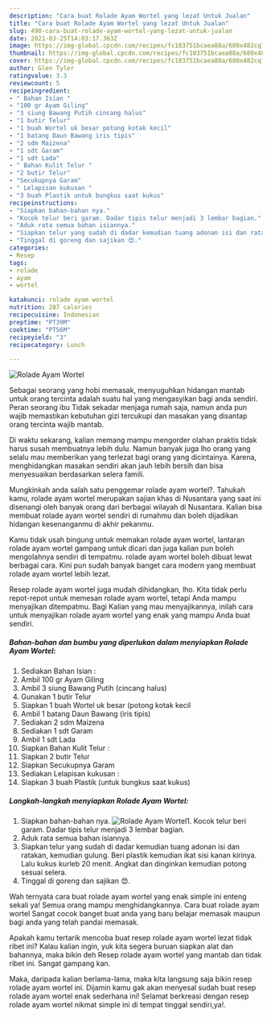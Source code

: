 ```yaml
---
description: "Cara buat Rolade Ayam Wortel yang lezat Untuk Jualan"
title: "Cara buat Rolade Ayam Wortel yang lezat Untuk Jualan"
slug: 490-cara-buat-rolade-ayam-wortel-yang-lezat-untuk-jualan
date: 2021-03-25T14:03:17.363Z
image: https://img-global.cpcdn.com/recipes/fc103751bcaea88a/680x482cq70/rolade-ayam-wortel-foto-resep-utama.jpg
thumbnail: https://img-global.cpcdn.com/recipes/fc103751bcaea88a/680x482cq70/rolade-ayam-wortel-foto-resep-utama.jpg
cover: https://img-global.cpcdn.com/recipes/fc103751bcaea88a/680x482cq70/rolade-ayam-wortel-foto-resep-utama.jpg
author: Glen Tyler
ratingvalue: 3.3
reviewcount: 5
recipeingredient:
- " Bahan Isian "
- "100 gr Ayam Giling"
- "3 siung Bawang Putih cincang halus"
- "1 butir Telur"
- "1 buah Wortel uk besar potong kotak kecil"
- "1 batang Daun Bawang iris tipis"
- "2 sdm Maizena"
- "1 sdt Garam"
- "1 sdt Lada"
- " Bahan Kulit Telur "
- "2 butir Telur"
- "Secukupnya Garam"
- " Lelapisan kukusan "
- "3 buah Plastik untuk bungkus saat kukus"
recipeinstructions:
- "Siapkan bahan-bahan nya."
- "Kocok telur beri garam. Dadar tipis telur menjadi 3 lembar bagian."
- "Aduk rata semua bahan isiannya."
- "Siapkan telur yang sudah di dadar kemudian tuang adonan isi dan ratakan, kemudian gulung. Beri plastik kemudian ikat sisi kanan kirinya. Lalu kukus kurleb 20 menit. Angkat dan dinginkan kemudian potong sesuai selera."
- "Tinggal di goreng dan sajikan 😍."
categories:
- Resep
tags:
- rolade
- ayam
- wortel

katakunci: rolade ayam wortel 
nutrition: 287 calories
recipecuisine: Indonesian
preptime: "PT39M"
cooktime: "PT56M"
recipeyield: "3"
recipecategory: Lunch

---
```



![Rolade Ayam Wortel](https://img-global.cpcdn.com/recipes/fc103751bcaea88a/680x482cq70/rolade-ayam-wortel-foto-resep-utama.jpg)

Sebagai seorang yang hobi memasak, menyuguhkan hidangan mantab untuk orang tercinta adalah suatu hal yang mengasyikan bagi anda sendiri. Peran seorang ibu Tidak sekadar menjaga rumah saja, namun anda pun wajib memastikan kebutuhan gizi tercukupi dan masakan yang disantap orang tercinta wajib mantab.

Di waktu  sekarang, kalian memang mampu mengorder olahan praktis tidak harus susah membuatnya lebih dulu. Namun banyak juga lho orang yang selalu mau memberikan yang terlezat bagi orang yang dicintainya. Karena, menghidangkan masakan sendiri akan jauh lebih bersih dan bisa menyesuaikan berdasarkan selera famili. 



Mungkinkah anda salah satu penggemar rolade ayam wortel?. Tahukah kamu, rolade ayam wortel merupakan sajian khas di Nusantara yang saat ini disenangi oleh banyak orang dari berbagai wilayah di Nusantara. Kalian bisa membuat rolade ayam wortel sendiri di rumahmu dan boleh dijadikan hidangan kesenanganmu di akhir pekanmu.

Kamu tidak usah bingung untuk memakan rolade ayam wortel, lantaran rolade ayam wortel gampang untuk dicari dan juga kalian pun boleh mengolahnya sendiri di tempatmu. rolade ayam wortel boleh dibuat lewat berbagai cara. Kini pun sudah banyak banget cara modern yang membuat rolade ayam wortel lebih lezat.

Resep rolade ayam wortel juga mudah dihidangkan, lho. Kita tidak perlu repot-repot untuk memesan rolade ayam wortel, tetapi Anda mampu menyajikan ditempatmu. Bagi Kalian yang mau menyajikannya, inilah cara untuk menyajikan rolade ayam wortel yang enak yang mampu Anda buat sendiri.

<!--inarticleads1-->

##### Bahan-bahan dan bumbu yang diperlukan dalam menyiapkan Rolade Ayam Wortel:

1. Sediakan  Bahan Isian :
1. Ambil 100 gr Ayam Giling
1. Ambil 3 siung Bawang Putih (cincang halus)
1. Gunakan 1 butir Telur
1. Siapkan 1 buah Wortel uk besar (potong kotak kecil
1. Ambil 1 batang Daun Bawang (iris tipis)
1. Sediakan 2 sdm Maizena
1. Sediakan 1 sdt Garam
1. Ambil 1 sdt Lada
1. Siapkan  Bahan Kulit Telur :
1. Siapkan 2 butir Telur
1. Siapkan Secukupnya Garam
1. Sediakan  Lelapisan kukusan :
1. Siapkan 3 buah Plastik (untuk bungkus saat kukus)




<!--inarticleads2-->

##### Langkah-langkah menyiapkan Rolade Ayam Wortel:

1. Siapkan bahan-bahan nya.
<img src="//assets-global.cpcdn.com/assets/icons/button_play-2c75c40dde080a61004c1f40b05d8f140eaff45d7e9e6481dc71c63d2e7c4909.png" alt="Rolade Ayam Wortel">1. Kocok telur beri garam. Dadar tipis telur menjadi 3 lembar bagian.
1. Aduk rata semua bahan isiannya.
1. Siapkan telur yang sudah di dadar kemudian tuang adonan isi dan ratakan, kemudian gulung. Beri plastik kemudian ikat sisi kanan kirinya. Lalu kukus kurleb 20 menit. Angkat dan dinginkan kemudian potong sesuai selera.
1. Tinggal di goreng dan sajikan 😍.




Wah ternyata cara buat rolade ayam wortel yang enak simple ini enteng sekali ya! Semua orang mampu menghidangkannya. Cara buat rolade ayam wortel Sangat cocok banget buat anda yang baru belajar memasak maupun bagi anda yang telah pandai memasak.

Apakah kamu tertarik mencoba buat resep rolade ayam wortel lezat tidak ribet ini? Kalau kalian ingin, yuk kita segera buruan siapkan alat dan bahannya, maka bikin deh Resep rolade ayam wortel yang mantab dan tidak ribet ini. Sangat gampang kan. 

Maka, daripada kalian berlama-lama, maka kita langsung saja bikin resep rolade ayam wortel ini. Dijamin kamu gak akan menyesal sudah buat resep rolade ayam wortel enak sederhana ini! Selamat berkreasi dengan resep rolade ayam wortel nikmat simple ini di tempat tinggal sendiri,ya!.

